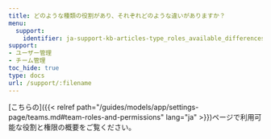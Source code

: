 ```yaml
---
title: どのような種類の役割があり、それぞれどのような違いがありますか？
menu:
  support:
    identifier: ja-support-kb-articles-type_roles_available_differences
support:
- ユーザー管理
- チーム管理
toc_hide: true
type: docs
url: /support/:filename
---
```


[こちらの]({{< relref path="/guides/models/app/settings-page/teams.md#team-roles-and-permissions" lang="ja" >}})ページで利用可能な役割と権限の概要をご覧ください。